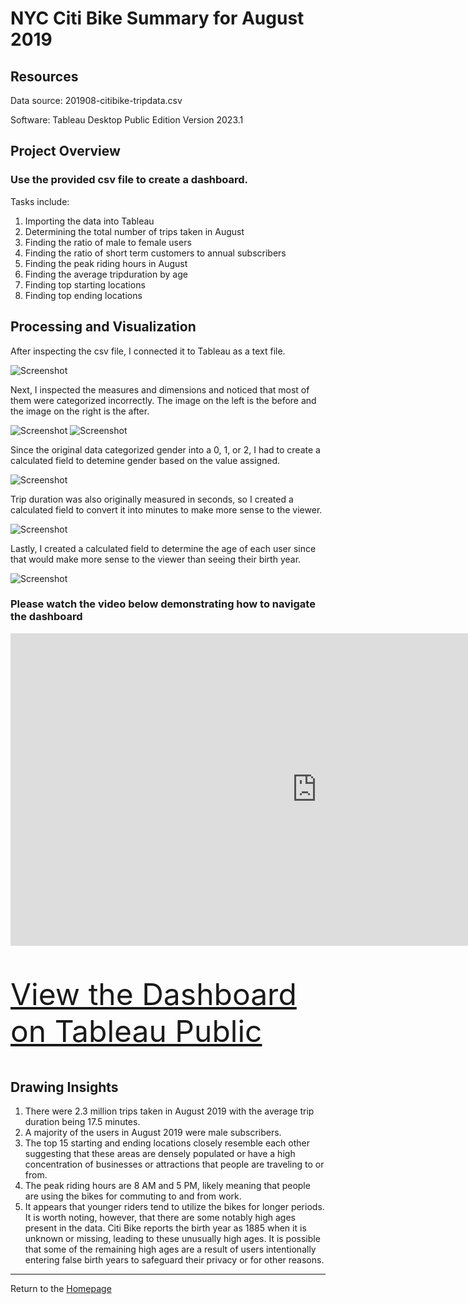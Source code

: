 # NYC Citi Bike Summary for August 2019

## Resources
Data source: 201908-citibike-tripdata.csv

Software: Tableau Desktop Public Edition Version 2023.1

## Project Overview
### Use the provided csv file to create a dashboard.

Tasks include:

1. Importing the data into Tableau
2. Determining the total number of trips taken in August
3. Finding the ratio of male to female users
4. Finding the ratio of short term customers to annual subscribers
5. Finding the peak riding hours in August
6. Finding the average tripduration by age
7. Finding top starting locations
8. Finding top ending locations


## Processing and Visualization
After inspecting the csv file, I connected it to Tableau as a text file. 

![Screenshot](Images/connect.png)

Next, I inspected the measures and dimensions and noticed that most of them were categorized incorrectly. The image on the left is the before and the image on the right is the after.

![Screenshot](Images/md1.png)   ![Screenshot](Images/md2.png)

Since the original data categorized gender into a 0, 1, or 2, I had to create a calculated field to detemine gender based on the value assigned.

![Screenshot](Images/gender_cf.png)

Trip duration was also originally measured in seconds, so I created a calculated field to convert it into minutes to make more sense to the viewer.

![Screenshot](Images/td_cf.png)

Lastly, I created a calculated field to determine the age of each user since that would make more sense to the viewer than seeing their birth year.

![Screenshot](Images/age_cf.png)

### Please watch the video below demonstrating how to navigate the dashboard

<iframe width="980" height="500" src="https://www.youtube.com/embed/pBy1zgt0XPc" title="YouTube video player" frameborder="0" allow="accelerometer; autoplay; clipboard-write; encrypted-media; gyroscope; picture-in-picture; web-share" allowfullscreen></iframe>


<p style="font-size: 48px;"><a href="https://public.tableau.com/views/NYCCitiBikeAugust2019/NYCCitiBikeSummary?:language=en-US&:display_count=n&:origin=viz_share_link" target="_blank">View the Dashboard on Tableau Public</a></p>


## Drawing Insights

1. There were 2.3 million trips taken in August 2019 with the average trip duration being 17.5 minutes.
2. A majority of the users in August 2019 were male subscribers.
3. The top 15 starting and ending locations closely resemble each other suggesting that these areas are densely populated or have a high concentration of businesses or attractions that people are traveling to or from.
4. The peak riding hours are 8 AM and 5 PM, likely meaning that people are using the bikes for commuting to and from work.
5. It appears that younger riders tend to utilize the bikes for longer periods. It is worth noting, however, that there are some notably high ages present in the data. Citi Bike reports the birth year as 1885 when it is unknown or missing, leading to these unusually high ages. It is possible that some of the remaining high ages are a result of users intentionally entering false birth years to safeguard their privacy or for other reasons.

---
Return to the [Homepage](https://kenlo94.github.io/)
